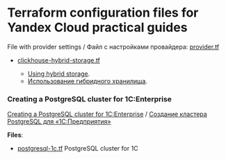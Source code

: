 # Terraform configuration files for Yandex Cloud practical guides

File with provider settings / Файл с настройками провайдера: [provider.tf](./provider.tf)

* [clickhouse-hybrid-storage.tf](./clickhouse-hybrid-storage.tf)

    * [Using hybrid storage](https://cloud.yandex.com/en/docs/managed-clickhouse/tutorials/hybrid-storage).
    * [Использование гибридного хранилища](https://cloud.yandex.ru/docs/managed-clickhouse/tutorials/hybrid-storage).

### Creating a PostgreSQL cluster for 1C:Enterprise

[Creating a PostgreSQL cluster for 1C:Enterprise](https://cloud.yandex.com/en-ru/docs/managed-postgresql/tutorials/1c-postgresql) / [Создание кластера PostgreSQL для «1С:Предприятия»](https://cloud.yandex.ru/docs/managed-postgresql/tutorials/1c-postgresql)

**Files**:

* [postgresql-1c.tf](./postgresql-1c.tf) PostgreSQL cluster for 1C
